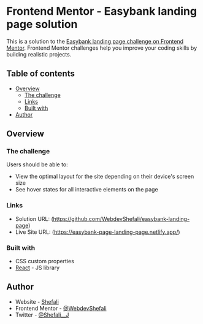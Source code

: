# Frontend Mentor - Easybank landing page solution

This is a solution to the [Easybank landing page challenge on Frontend Mentor](https://www.frontendmentor.io/challenges/easybank-landing-page-WaUhkoDN). Frontend Mentor challenges help you improve your coding skills by building realistic projects. 

## Table of contents

- [Overview](#overview)
  - [The challenge](#the-challenge)
  - [Links](#links)
  - [Built with](#built-with)
- [Author](#author)


## Overview

### The challenge

Users should be able to:

- View the optimal layout for the site depending on their device's screen size
- See hover states for all interactive elements on the page


### Links

- Solution URL: (https://github.com/WebdevShefali/easybank-landing-page)
- Live Site URL: (https://easybank-page-landing-page.netlify.app/)



### Built with

- CSS custom properties
- [React](https://reactjs.org/) - JS library


## Author

- Website - [Shefali](https://shefali.dev)
- Frontend Mentor - [@WebdevShefali](https://www.frontendmentor.io/profile/WebdevShefali)
- Twitter - [@Shefali__J](https://www.twitter.com/Shefali__J)


